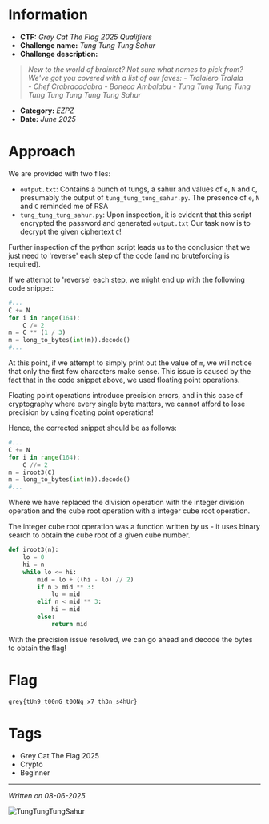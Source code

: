 # Information
- **CTF:** *Grey Cat The Flag 2025 Qualifiers*
- **Challenge name:** *Tung Tung Tung Sahur*
- **Challenge description:** 
>	*New to the world of brainrot? Not sure what names to pick from? We've got you covered with a list of our faves:*
>		*- Tralalero Tralala*  
>		*- Chef Crabracadabra*
>		*- Boneca Ambalabu*
>		*- Tung Tung Tung Tung Tung Tung Tung Tung Tung Sahur*
- **Category:** *EZPZ*
- **Date:** *June 2025*
# Approach
We are provided with two files: 
- `output.txt`: Contains a bunch of tungs, a sahur and values of `e`, `N` and `C`, presumably the output of `tung_tung_tung_sahur.py`. The presence of `e`, `N` and `C` reminded me of RSA
- `tung_tung_tung_sahur.py`: Upon inspection, it is evident that this script encrypted the password and generated `output.txt`
Our task now is to decrypt the given ciphertext `C`!

Further inspection of the python script leads us to the conclusion that we just need to 'reverse' each step of the code (and no bruteforcing is required).

If we attempt to 'reverse' each step, we might end up with the following code snippet:
```python
#...
C += N
for i in range(164): 
	C /= 2
m = C ** (1 / 3) 
m = long_to_bytes(int(m)).decode()
#...
```

At this point, if we attempt to simply print out the value of `m`, we will notice that only the first few characters make sense. This issue is caused by the fact that in the code snippet above, we used floating point operations.

Floating point operations introduce precision errors, and in this case of cryptography where every single byte matters, we cannot afford to lose precision by using floating point operations!

Hence, the corrected snippet should be as follows:
```python
#...
C += N
for i in range(164): 
	C //= 2
m = iroot3(C) 
m = long_to_bytes(int(m)).decode()
#...
```

Where we have replaced the division operation with the integer division operation and the cube root operation with a integer cube root operation.

The integer cube root operation was a function written by us - it uses binary search to obtain the cube root of a given cube number.
```python
def iroot3(n):
    lo = 0
    hi = n
    while lo <= hi:
        mid = lo + ((hi - lo) // 2)
        if n > mid ** 3:
            lo = mid
        elif n < mid ** 3:
            hi = mid
        else:
            return mid
```

With the precision issue resolved, we can go ahead and decode the bytes to obtain the flag!
# Flag
```grey{tUn9_t00nG_t0ONg_x7_th3n_s4hUr}```
# Tags
- Grey Cat The Flag 2025
- Crypto
- Beginner
---
*Written on 08-06-2025*

![TungTungTungSahur](tungtungtungsahur.png)
